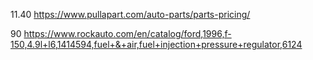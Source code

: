 11.40 https://www.pullapart.com/auto-parts/parts-pricing/

90 https://www.rockauto.com/en/catalog/ford,1996,f-150,4.9l+l6,1414594,fuel+&+air,fuel+injection+pressure+regulator,6124
